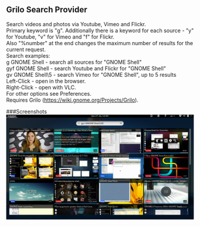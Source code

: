 ## Grilo Search Provider
Search videos and photos via Youtube, Vimeo and Flickr.    
Primary keyword is "g". Additionally there is a keyword for each source - "y" for Youtube, "v" for Vimeo and "f" for Flickr.    
Also "\%number" at the end changes the maximum number of results for the current request.  
Search examples:  
g GNOME Shell - search all sources for "GNOME Shell"  
gyf GNOME Shell - search Youtube and Flickr for "GNOME Shell"  
gv GNOME Shell\5 - search Vimeo for "GNOME Shell", up to 5 results    
Left-Click - open in the browser.  
Right-Click - open with VLC.    
For other options see Preferences.  
Requires Grilo (https://wiki.gnome.org/Projects/Grilo).

###Screenshots
![Grilo search provider](/screenshots/1.jpg)
